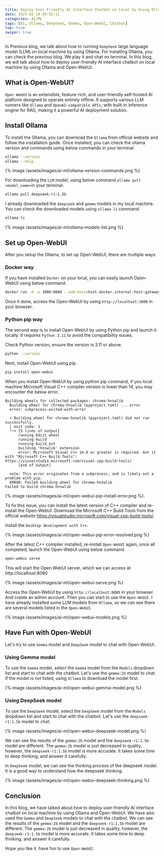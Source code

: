 ```yaml
---
title: Deploy User Friendly AI Interface Chatbot on Local by Using Ollama + Open-WebUI.
date: 2025-02-10 09:55:11
categories: AI/ML
tags: [AI, Ollama, DeepSeek, Gemma, Open-WebUI, Chatbot]
top: true
swiper: true
---
```


In Previous blog, we talk about how to running `DeepSeek` large language model (LLM) on local machine by using Ollama. For installing Ollama, you can check the previous blog. We play it and chat on terminal. In this blog, we will talk about how to deploy user-friendly AI interface chatbot on local machine by using Ollama and Open-WebUI.

## What is Open-WebUI?

`Open WebUI` is an extensible, feature-rich, and user-friendly self-hosted AI platform designed to operate entirely offline. It supports various LLM runners like `Ollama` and `OpenAI-compatible APIs`, with built-in inference engine for RAG, making it a powerful AI deployment solution.

## Install Ollama
To install the Ollama, you can download the `Ollama` from official website and follow the installation guide. Once installed, you can check the ollama version and commands using below commands in your terminal.

``` bash
ollama --version
ollama --help
```

{% image /assets/images/ai-ml/ollama-version-commands.png %}

For downloading the `LLM` model, using below command `ollama pull <model_name>`in your terminal.

``` bash
ollama pull deepseek-r1:1.5b
```

I already downloaded the `deepseek` and `gemma` models in my local machine. You can check the downloaded models using `ollama ls` command.

``` bash
ollama ls
```

{% image /assets/images/ai-ml/ollama-models-list.png %}


## Set up Open-WebUI
After you setup the Ollama, to set up Open-WebUI, there are multiple ways
### Docker way
If you have installed `Docker` on your local, you can easily launch Open-WebUI using below command.
 
``` bash
docker run -d -p 3000:8080 --add-host=host.docker.internal:host-gateway -v open-webui:/app/backend/data --name open-webui --restart always ghcr.io/open-webui/open-webui:main
```

Once it done, access the Open-WebUI by using `http://localhost:3000` in your browser.

### Python pip way
The second way is to install Open-WebUI by using Python pip and launch it locally. It requires `Python 3.11` to avoid the compatibility issues.

Check Python version, ensure the version is 3.11 or above.
``` bash
python --version
```

Next, install Open-WebUI using pip.
``` bash
pip install open-webui
```

When you install Open-WebUI by using python pip command, if you local machine  Microsoft Visual C++ compiler version is lower than 14, you may encounter the below error.

``` error
Building wheels for collected packages: chroma-hnswlib
  Building wheel for chroma-hnswlib (pyproject.toml) ... error
  error: subprocess-exited-with-error

  × Building wheel for chroma-hnswlib (pyproject.toml) did not run successfully.
  │ exit code: 1
  ╰─> [5 lines of output]
      running bdist_wheel
      running build
      running build_ext
      building 'hnswlib' extension
      error: Microsoft Visual C++ 14.0 or greater is required. Get it with "Microsoft C++ Build Tools": https://visualstudio.microsoft.com/visual-cpp-build-tools/
      [end of output]

  note: This error originates from a subprocess, and is likely not a problem with pip.
  ERROR: Failed building wheel for chroma-hnswlib
Failed to build chroma-hnswlib
```

{% image /assets/images/ai-ml/open-webui-pip-install-error.png %}.

To fix this issue, you can install the latest version of C++ compiler and re-install the Open-WebUI. Download the Microsoft C++ Build Tools from the official website https://visualstudio.microsoft.com/visual-cpp-build-tools/.

Install the `Desktop development with C++`.

{% image /assets/images/ai-ml/open-webui-pip-error-resolved.png %}

After the latest C++ compiler installed, re-install `Open-WebUI` again, once all completed, launch the Open-WebUI using below command.

``` bash
open-webui serve
```

This will start the Open WebUI server, which we can access at http://localhost:8080

{% image /assets/images/ai-ml/open-webui-serve.png %}

Access the Open-WebUI by using `http://localhost:8080` in your browser. And create an admin account. Then you can start to use the `Open-WebUI`. 
I have already installed some LLM models from `Ollama`, so we can see there are several models listed in the `Open-WebUI`.

{% image /assets/images/ai-ml/open-webui-models.png %}

## Have Fun with Open-WebUI
Let's try to use `Gemma` model and `DeepSeek` model to chat with Open-WebUI.

### Using Gemma model
To use the `Gemma` model, select the `Gemma` model from the `Models` dropdown list and start to chat with the chatbot. Let's use the `gemma:2b` model to chat.
If the model is not listed, using `Ollama` to download the model first.

{% image /assets/images/ai-ml/open-webui-gemma-model.png %}

### Using DeepSeek model
To use the `DeepSeek` model, select the `DeepSeek` model from the `Models` dropdown list and start to chat with the chatbot. Let's use the `deepseek-r1:1.5b` model to chat.

{% image /assets/images/ai-ml/open-webui-deepseek-model.png %}

We can see the results of the `gemma:2b` model and the `deepseek-r1:1.5b` model are different. The `gemma:2b` model is just decreased in quality, however, the `deepseek-r1:1.5b` model is more accurate. It takes some time to deep thinking, and answer it carefully.

In `DeepSeek` model, we can see the thinking process of the deepseek model. It is a good way to understand how the deepseek thinking.

{% image /assets/images/ai-ml/open-webui-deepseek-thinking.png %}

## Conclusion
In this blog, we have talked about how to deploy user-friendly AI interface chatbot on local machine by using Ollama and Open-WebUI. We have also used the `Gemma` and `DeepSeek` models to chat with the chatbot. We can see the results of the `gemma:2b` model and the `deepseek-r1:1.5b` model are different. The `gemma:2b` model is just decreased in quality, however, the `deepseek-r1:1.5b` model is more accurate. It takes some time to deep thinking, and answer it carefully.

Hope you like it. have fun to use `Open-WebUI`.


